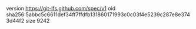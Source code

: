 version https://git-lfs.github.com/spec/v1
oid sha256:5abbc5c6611def34ff7ffdfb131860171993c0c03f4e5239c287e8e3743d44f2
size 9242
